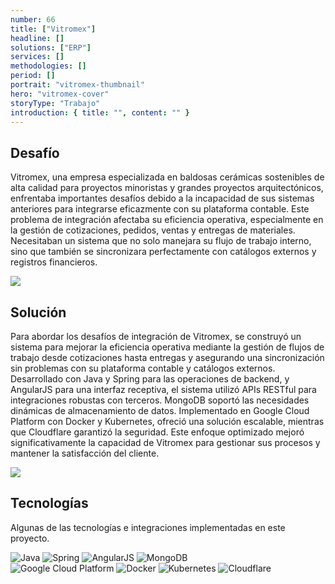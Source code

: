 ```yaml
---
number: 66
title: ["Vitromex"]
headline: []
solutions: ["ERP"]
services: []
methodologies: []
period: []
portrait: "vitromex-thumbnail"
hero: "vitromex-cover"
storyType: "Trabajo"
introduction: { title: "", content: "" }
---
```


## Desafío

Vitromex, una empresa especializada en baldosas cerámicas sostenibles de alta calidad para proyectos minoristas y grandes proyectos arquitectónicos, enfrentaba importantes desafíos debido a la incapacidad de sus sistemas anteriores para integrarse eficazmente con su plataforma contable. Este problema de integración afectaba su eficiencia operativa, especialmente en la gestión de cotizaciones, pedidos, ventas y entregas de materiales. Necesitaban un sistema que no solo manejara su flujo de trabajo interno, sino que también se sincronizara perfectamente con catálogos externos y registros financieros.

![](/work/vitromex-figure-01.jpg)

## Solución

Para abordar los desafíos de integración de Vitromex, se construyó un sistema para mejorar la eficiencia operativa mediante la gestión de flujos de trabajo desde cotizaciones hasta entregas y asegurando una sincronización sin problemas con su plataforma contable y catálogos externos. Desarrollado con Java y Spring para las operaciones de backend, y AngularJS para una interfaz receptiva, el sistema utilizó APIs RESTful para integraciones robustas con terceros. MongoDB soportó las necesidades dinámicas de almacenamiento de datos. Implementado en Google Cloud Platform con Docker y Kubernetes, ofreció una solución escalable, mientras que Cloudflare garantizó la seguridad. Este enfoque optimizado mejoró significativamente la capacidad de Vitromex para gestionar sus procesos y mantener la satisfacción del cliente.

![](/work/vitromex-figure-2.jpg)

## Tecnologías

Algunas de las tecnologías e integraciones implementadas en este proyecto.

<div class="story_story__mainContent__technologies__v5XXm">
  <div class="story_story__mainContent__technologies__images__6NSg5">
    <div>
      <img loading="lazy" src="/technologies/java.svg" alt="Java"/>
      <img loading="lazy" src="/technologies/spring.svg" alt="Spring"/>
      <img loading="lazy" src="/technologies/angular.svg" alt="AngularJS"/>
      <img loading="lazy" src="/technologies/mongodb.svg" alt="MongoDB"/>
    </div>
    <div>
      <img loading="lazy" src="/technologies/gcloud.svg" alt="Google Cloud Platform"/>
      <img loading="lazy" src="/technologies/docker.svg" alt="Docker"/>
      <img loading="lazy" src="/technologies/kubernetes.svg" alt="Kubernetes"/>
      <img loading="lazy" src="/technologies/cloudflare.svg" alt="Cloudflare"/>
    </div>
  </div>
</div>
